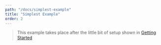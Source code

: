 ```yaml
---
path: "/docs/simplest-example"
title: "Simplest Example"
order: 2
---
```

> This example takes place after the little bit of setup shown in [Getting Started](/pebblebed/docs/getting-started)

